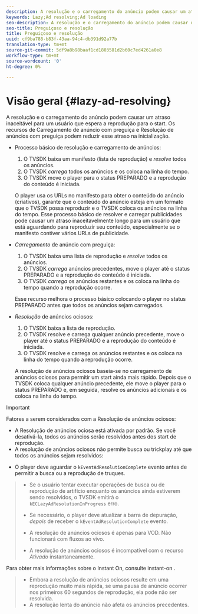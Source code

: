 ```yaml
---
description: A resolução e o carregamento do anúncio podem causar um atraso inaceitável para um usuário que espera a reprodução para o start. Os recursos de Carregamento de anúncio com preguiça e Resolução de anúncios com preguiça podem reduzir esse atraso na inicialização.
keywords: Lazy;Ad resolving;Ad loading
seo-description: A resolução e o carregamento do anúncio podem causar um atraso inaceitável para um usuário que espera a reprodução para o start. Os recursos de Carregamento de anúncio com preguiça e Resolução de anúncios com preguiça podem reduzir esse atraso na inicialização.
seo-title: Preguiçoso e resolução
title: Preguiçoso e resolução
uuid: cf9ba788-b83f-43aa-94c4-db391d92a77b
translation-type: tm+mt
source-git-commit: 5df9a8b98baaf1cd1803581d2b60c7ed4261a0e8
workflow-type: tm+mt
source-wordcount: '0'
ht-degree: 0%

---
```



# Visão geral {#lazy-ad-resolving}

A resolução e o carregamento do anúncio podem causar um atraso inaceitável para um usuário que espera a reprodução para o start. Os recursos de Carregamento de anúncio com preguiça e Resolução de anúncios com preguiça podem reduzir esse atraso na inicialização.

* Processo básico de resolução e carregamento de anúncios:

   1. O TVSDK baixa um manifesto (lista de reprodução) e *resolve* todos os anúncios.
   1. O TVSDK *carrega* todos os anúncios e os coloca na linha do tempo.
   1. O TVSDK move o player para o status PREPARADO e a reprodução do conteúdo é iniciada.

   O player usa os URLs no manifesto para obter o conteúdo do anúncio (criativos), garante que o conteúdo do anúncio esteja em um formato que o TVSDK possa reproduzir e o TVSDK coloca os anúncios na linha do tempo. Esse processo básico de resolver e carregar publicidades pode causar um atraso inaceitavelmente longo para um usuário que está aguardando para reproduzir seu conteúdo, especialmente se o manifesto contiver vários URLs de publicidade.

* *Carregamento* de anúncio com preguiça:

   1. O TVSDK baixa uma lista de reprodução e *resolve* todos os anúncios.
   1. O TVSDK *carrega* anúncios precedentes, move o player até o status PREPARADO e a reprodução do conteúdo é iniciada.
   1. O TVSDK *carrega* os anúncios restantes e os coloca na linha do tempo quando a reprodução ocorre.

   Esse recurso melhora o processo básico colocando o player no status PREPARADO antes que todos os anúncios sejam carregados.

* *Resolução* de anúncios ociosos:

   1. O TVSDK baixa a lista de reprodução.
   1. O TVSDK resolve e carrega qualquer anúncio precedente, move o player até o status PREPARADO e a reprodução do conteúdo é iniciada.
   1. O TVSDK resolve e carrega os anúncios restantes e os coloca na linha do tempo quando a reprodução ocorre.

   A resolução de anúncios ociosos baseia-se no carregamento de anúncios ociosos para permitir um start ainda mais rápido. Depois que o TVSDK coloca qualquer anúncio precedente, ele move o player para o status PREPARADO e, em seguida, resolve os anúncios adicionais e os coloca na linha do tempo.

>[!IMPORTANT]
>
>Fatores a serem considerados com a Resolução de anúncios ociosos:
>
>* A Resolução de anúncios ociosa está ativada por padrão. Se você desativá-la, todos os anúncios serão resolvidos antes dos start de reprodução.
>* A resolução de anúncios ociosos não permite busca ou trickplay até que todos os anúncios sejam resolvidos:

   >
   >    
   * O player deve aguardar o `kEventAdResolutionComplete` evento antes de permitir a busca ou a reprodução de truques.
   >    * Se o usuário tentar executar operações de busca ou de reprodução de artifício enquanto os anúncios ainda estiverem sendo resolvidos, o TVSDK emitirá o `kECLazyAdResolutionInProgress` erro.
   >    * Se necessário, o player deve atualizar a barra de depuração, *depois* de receber o `kEventAdResolutionComplete` evento.
>
>* A resolução de anúncios ociosos é apenas para VOD. Não funcionará com fluxos ao vivo.
>* A resolução de anúncios ociosos é incompatível com o recurso *Ativado* instantaneamente.

>
>  

Para obter mais informações sobre o Instant On, consulte instant-on .
>
>* Embora a resolução de anúncios ociosos resulte em uma reprodução muito mais rápida, se uma pausa de anúncio ocorrer nos primeiros 60 segundos de reprodução, ela pode não ser resolvida.
>* A resolução lenta do anúncio não afeta os anúncios precedentes.
